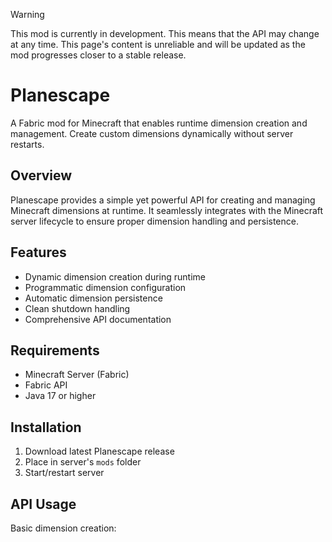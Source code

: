 > [!WARNING]  
> This mod is currently in development. This means that the API may change at any time. 
> This page's content is unreliable and will be updated as the mod progresses closer to a stable release.

# Planescape

A Fabric mod for Minecraft that enables runtime dimension creation and management. Create custom dimensions dynamically
without server restarts.

## Overview

Planescape provides a simple yet powerful API for creating and managing Minecraft dimensions at runtime. It seamlessly
integrates with the Minecraft server lifecycle to ensure proper dimension handling and persistence.

## Features

- Dynamic dimension creation during runtime
- Programmatic dimension configuration
- Automatic dimension persistence
- Clean shutdown handling
- Comprehensive API documentation

## Requirements

- Minecraft Server (Fabric)
- Fabric API
- Java 17 or higher

## Installation

1. Download latest Planescape release
2. Place in server's `mods` folder
3. Start/restart server

## API Usage

Basic dimension creation:
